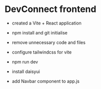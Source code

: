 # DevConnect frontend

- created a Vite + React application
- npm install and git initialise
- remove unnecessary code and files
- configure tailwindcss for vite
- npm run dev

- install daisyui
- add Navbar component to app.js
